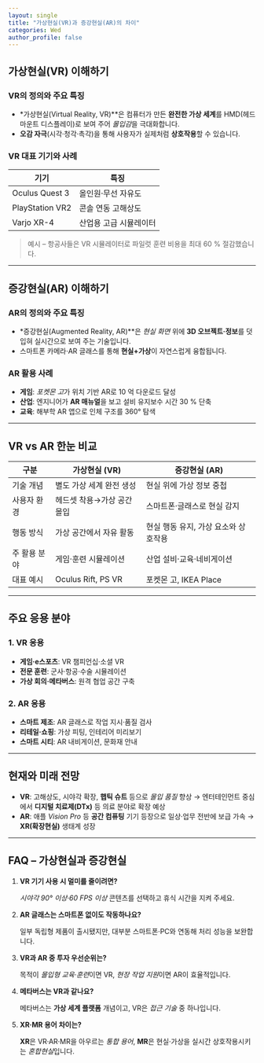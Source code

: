 ```yaml
---
layout: single
title: "가상현실(VR)과 증강현실(AR)의 차이"
categories: Wed
author_profile: false
---
```


## 가상현실(VR) 이해하기

### VR의 정의와 주요 특징

- *가상현실(Virtual Reality, VR)**은 컴퓨터가 만든 **완전한 가상 세계**를 HMD(헤드 마운트 디스플레이)로 보여 주어 *몰입감*을 극대화합니다.
- **오감 자극**(시각·청각·촉각)을 통해 사용자가 실제처럼 **상호작용**할 수 있습니다.

### VR 대표 기기와 사례

| 기기            | 특징                   |
| --------------- | ---------------------- |
| Oculus Quest 3  | 올인원·무선 자유도     |
| PlayStation VR2 | 콘솔 연동 고해상도     |
| Varjo XR-4      | 산업용 고급 시뮬레이터 |

> 예시 – 항공사들은 VR 시뮬레이터로 파일럿 훈련 비용을 최대 60 % 절감했습니다.

------

## 증강현실(AR) 이해하기

### AR의 정의와 주요 특징

- *증강현실(Augmented Reality, AR)**은 *현실 화면* 위에 **3D 오브젝트·정보**를 덧입혀 실시간으로 보여 주는 기술입니다.
- 스마트폰 카메라·AR 글래스를 통해 **현실+가상**이 자연스럽게 융합됩니다.

### AR 활용 사례

- **게임**: *포켓몬 고*가 위치 기반 AR로 10 억 다운로드 달성
- **산업**: 엔지니어가 **AR 매뉴얼**을 보고 설비 유지보수 시간 30 % 단축
- **교육**: 해부학 AR 앱으로 인체 구조를 360° 탐색

------

## VR vs AR 한눈 비교

| 구분         | **가상현실 (VR)**          | **증강현실 (AR)**                    |
| ------------ | -------------------------- | ------------------------------------ |
| 기술 개념    | 별도 가상 세계 완전 생성   | 현실 위에 가상 정보 중첩             |
| 사용자 환경  | 헤드셋 착용→가상 공간 몰입 | 스마트폰·글래스로 현실 감지          |
| 행동 방식    | 가상 공간에서 자유 활동    | 현실 행동 유지, 가상 요소와 상호작용 |
| 주 활용 분야 | 게임·훈련 시뮬레이션       | 산업 설비·교육·네비게이션            |
| 대표 예시    | Oculus Rift, PS VR         | 포켓몬 고, IKEA Place                |

------

## 주요 응용 분야

### 1. VR 응용

- **게임·e스포츠**: VR 챔피언십·소셜 VR
- **전문 훈련**: 군사·항공·수술 시뮬레이션
- **가상 회의·메타버스**: 원격 협업 공간 구축

### 2. AR 응용

- **스마트 제조**: AR 글래스로 작업 지시·품질 검사
- **리테일·쇼핑**: 가상 피팅, 인테리어 미리보기
- **스마트 시티**: AR 내비게이션, 문화재 안내

------

## 현재와 미래 전망

- **VR**: 고해상도, 시야각 확장, **햅틱 슈트** 등으로 *몰입 품질* 향상 → 엔터테인먼트 중심에서 **디지털 치료제(DTx)** 등 의료 분야로 확장 예상
- **AR**: 애플 *Vision Pro* 등 **공간 컴퓨팅** 기기 등장으로 일상·업무 전반에 보급 가속 → **XR(확장현실)** 생태계 성장

------

## FAQ – 가상현실과 증강현실

1. **VR 기기 사용 시 멀미를 줄이려면?**

   *시야각 90° 이상·60 FPS 이상* 콘텐츠를 선택하고 휴식 시간을 지켜 주세요.

2. **AR 글래스는 스마트폰 없이도 작동하나요?**

   일부 독립형 제품이 출시됐지만, 대부분 스마트폰·PC와 연동해 처리 성능을 보완합니다.

3. **VR과 AR 중 투자 우선순위는?**

   목적이 *몰입형 교육·훈련*이면 VR, *현장 작업 지원*이면 AR이 효율적입니다.

4. **메타버스는 VR과 같나요?**

   메타버스는 **가상 세계 플랫폼** 개념이고, VR은 *접근 기술* 중 하나입니다.

5. **XR·MR 용어 차이는?**

   **XR**은 VR·AR·MR을 아우르는 *통합 용어*, **MR**은 현실·가상을 실시간 상호작용시키는 *혼합현실*입니다.
